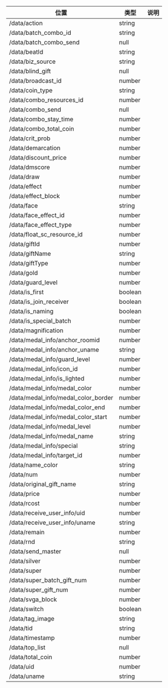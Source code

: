 | 位置                                  | 类型      | 说明  |
|-------------------------------------|---------|-----|
| /data/action                        | string  |     |
| /data/batch_combo_id                | string  |     |
| /data/batch_combo_send              | null    |     |
| /data/beatId                        | string  |     |
| /data/biz_source                    | string  |     |
| /data/blind_gift                    | null    |     |
| /data/broadcast_id                  | number  |     |
| /data/coin_type                     | string  |     |
| /data/combo_resources_id            | number  |     |
| /data/combo_send                    | null    |     |
| /data/combo_stay_time               | number  |     |
| /data/combo_total_coin              | number  |     |
| /data/crit_prob                     | number  |     |
| /data/demarcation                   | number  |     |
| /data/discount_price                | number  |     |
| /data/dmscore                       | number  |     |
| /data/draw                          | number  |     |
| /data/effect                        | number  |     |
| /data/effect_block                  | number  |     |
| /data/face                          | string  |     |
| /data/face_effect_id                | number  |     |
| /data/face_effect_type              | number  |     |
| /data/float_sc_resource_id          | number  |     |
| /data/giftId                        | number  |     |
| /data/giftName                      | string  |     |
| /data/giftType                      | number  |     |
| /data/gold                          | number  |     |
| /data/guard_level                   | number  |     |
| /data/is_first                      | boolean |     |
| /data/is_join_receiver              | boolean |     |
| /data/is_naming                     | boolean |     |
| /data/is_special_batch              | number  |     |
| /data/magnification                 | number  |     |
| /data/medal_info/anchor_roomid      | number  |     |
| /data/medal_info/anchor_uname       | string  |     |
| /data/medal_info/guard_level        | number  |     |
| /data/medal_info/icon_id            | number  |     |
| /data/medal_info/is_lighted         | number  |     |
| /data/medal_info/medal_color        | number  |     |
| /data/medal_info/medal_color_border | number  |     |
| /data/medal_info/medal_color_end    | number  |     |
| /data/medal_info/medal_color_start  | number  |     |
| /data/medal_info/medal_level        | number  |     |
| /data/medal_info/medal_name         | string  |     |
| /data/medal_info/special            | string  |     |
| /data/medal_info/target_id          | number  |     |
| /data/name_color                    | string  |     |
| /data/num                           | number  |     |
| /data/original_gift_name            | string  |     |
| /data/price                         | number  |     |
| /data/rcost                         | number  |     |
| /data/receive_user_info/uid         | number  |     |
| /data/receive_user_info/uname       | string  |     |
| /data/remain                        | number  |     |
| /data/rnd                           | string  |     |
| /data/send_master                   | null    |     |
| /data/silver                        | number  |     |
| /data/super                         | number  |     |
| /data/super_batch_gift_num          | number  |     |
| /data/super_gift_num                | number  |     |
| /data/svga_block                    | number  |     |
| /data/switch                        | boolean |     |
| /data/tag_image                     | string  |     |
| /data/tid                           | string  |     |
| /data/timestamp                     | number  |     |
| /data/top_list                      | null    |     |
| /data/total_coin                    | number  |     |
| /data/uid                           | number  |     |
| /data/uname                         | string  |     |